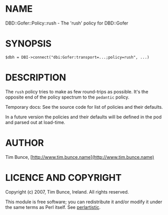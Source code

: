 # NAME

DBD::Gofer::Policy::rush - The 'rush' policy for DBD::Gofer

# SYNOPSIS

    $dbh = DBI->connect("dbi:Gofer:transport=...;policy=rush", ...)

# DESCRIPTION

The `rush` policy tries to make as few round-trips as possible.
It's the opposite end of the policy spectrum to the `pedantic` policy.

Temporary docs: See the source code for list of policies and their defaults.

In a future version the policies and their defaults will be defined in the pod and parsed out at load-time.

# AUTHOR

Tim Bunce, [http://www.tim.bunce.name](http://www.tim.bunce.name)

# LICENCE AND COPYRIGHT

Copyright (c) 2007, Tim Bunce, Ireland. All rights reserved.

This module is free software; you can redistribute it and/or
modify it under the same terms as Perl itself. See [perlartistic](https://metacpan.org/pod/perlartistic).
